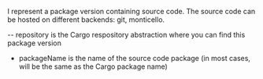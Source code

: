 I represent a package version containing source code.
The source code can be hosted on different backends: git, monticello. 

-- repository is the Cargo respository abstraction where you can find this package version
- packageName is the name of the source code package (in most cases, will be the same as the Cargo package name)